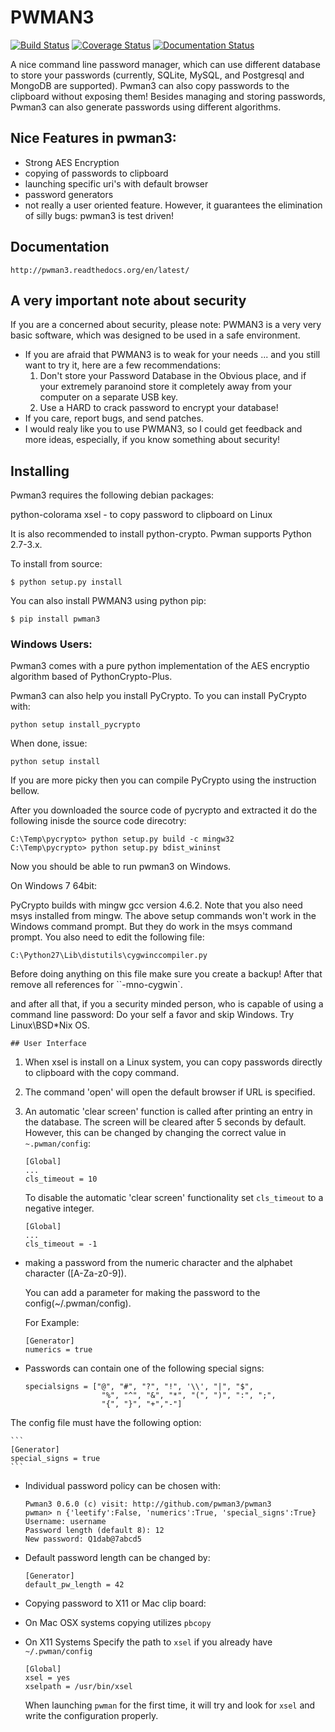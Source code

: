 # PWMAN3 

[![Build Status](https://travis-ci.org/pwman3/pwman3.png?branch=master)](https://travis-ci.org/pwman3/pwman3)
[![Coverage Status](https://coveralls.io/repos/pwman3/pwman3/badge.png)](https://coveralls.io/r/pwman3/pwman3?branch=master)
[![Documentation Status](https://readthedocs.org/projects/pwman3/badge/?version=latest)](https://readthedocs.org/projects/pwman3/?badge=latest)

A nice command line password manager, which can use different database to store your passwords (currently, SQLite, MySQL, 
    and Postgresql and MongoDB are supported).
Pwman3 can also copy passwords to the clipboard without exposing them!
Besides managing and storing passwords, Pwman3 can also generate passwords using different algorithms. 

## Nice Features in pwman3:
 
 * Strong AES Encryption
 * copying of passwords to clipboard
 * launching specific uri's with default browser
 * password generators
 * not really a user oriented feature. However, it guarantees the elimination of silly 
   bugs: pwman3 is test driven! 

## Documentation

    http://pwman3.readthedocs.org/en/latest/

## A very important note about security

   If you are a concerned about security, please note:
   PWMAN3 is a very very basic software, which was designed to be used in a safe environment. 
   - If you are afraid that PWMAN3 is to weak for your needs ... and you still want to try it, here
     are a few recommendations:
     1. Don't store your Password Database in the Obvious place, and if your extremely paranoind
        store it completely away from your computer on a separate USB key. 
     2. Use a HARD to crack password to encrypt your database!
   - If you care, report bugs, and send patches. 
   - I would realy like you to use PWMAN3, so I could get feedback and more ideas, especially, if you
   know something about security! 
   
## Installing 

Pwman3 requires the following debian packages:
 
 python-colorama 
 xsel - to copy password to clipboard on Linux

It is also recommended to install python-crypto.
Pwman supports Python 2.7-3.x. 

To install from source:

    $ python setup.py install

You can also install PWMAN3 using python pip:

    $ pip install pwman3

### Windows Users:

Pwman3 comes with a pure python implementation of the AES encryptio algorithm based
of PythonCrypto-Plus.
 
Pwman3 can also help you install PyCrypto. To you can install PyCrypto with:

    python setup install_pycrypto

When done, issue:
    
    python setup install

If you are more picky then you can compile PyCrypto using the instruction bellow.

After you downloaded the source code of 
pycrypto and extracted it do the following inisde the source code direcotry:

    C:\Temp\pycrypto> python setup.py build -c mingw32 
    C:\Temp\pycrypto> python setup.py bdist_wininst

Now you should be able to run pwman3 on Windows.

On Windows 7 64bit: 

PyCrypto builds with mingw gcc version 4.6.2. Note that you also need msys installed from mingw. 
The above setup commands won't work in the Windows command prompt. But they do work in 
the msys command prompt. 
You also need to edit the following file:

	C:\Python27\Lib\distutils\cygwinccompiler.py

Before doing anything on this file make sure you create a backup! After that remove all references
for ``-mno-cygwin`. 

and after all that, if you a security minded person, who is capable of using a command line password:
Do your self a favor and skip Windows. Try Linux\BSD\*Nix OS. 

    ## User Interface
   1. When xsel is install on a Linux system, you can copy passwords directly to clipboard with the copy command.
   2. The command 'open' will open the default browser if URL is specified.
   3. An automatic 'clear screen' function is called after printing an entry in the database. 
      The screen will be cleared after 5 seconds by default. However, this can be changed by changing the 
      correct value in `~.pwman/config`:
      
      ```
      [Global]
      ...
      cls_timeout = 10
      ```
      To disable the automatic 'clear screen' functionality set `cls_timeout` to a negative integer. 

      ```
      [Global]
      ...
      cls_timeout = -1
      ```
 * making a password from the numeric character and the alphabet character ([A-Za-z0-9]).

   You can add a parameter for making the password to the config(~/.pwman/config).

   For Example:
     
     ```
     [Generator]
     numerics = true
     ```

 * Passwords can contain one of the following special signs:
    
    ```
    specialsigns = ["@", "#", "?", "!", '\\', "|", "$",
                     "%", "^", "&", "*", "(", ")", ":", ";",
                     "{", "}", "+","-"]
    ```
The config file  must have the following option:
    
    ```
    [Generator]
    special_signs = true
    ```

 * Individual password policy can be chosen with:
 
     ```
     Pwman3 0.6.0 (c) visit: http://github.com/pwman3/pwman3
     pwman> n {'leetify':False, 'numerics':True, 'special_signs':True}
     Username: username
     Password length (default 8): 12
     New password: Q1dab@7abcd5
     ``` 
 
 * Default password length can be changed by: 

    ```
    [Generator]
    default_pw_length = 42
    ```

   
 * Copying password to X11 or Mac clip board:
  - On Mac OSX systems copying utilizes `pbcopy`
  - On X11 Systems  Specify the path to `xsel` if you already have `~/.pwman/config` 
      
     ```
     [Global]
     xsel = yes
     xselpath = /usr/bin/xsel
     ```
 
     When launching `pwman` for the first time, it will try and look for 
     `xsel` and write the configuration properly. 
